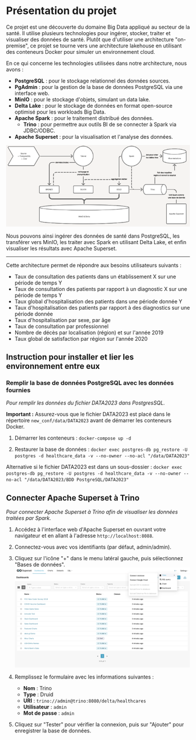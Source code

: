 # Présentation du projet

Ce projet est une découverte du domaine Big Data appliqué au secteur de la santé. Il utilise plusieurs technologies pour ingérer, stocker, traiter et visualiser des données de santé.
Plutôt que d'utiliser une architecture "on-premise", ce projet se tourne vers une architecture lakehouse en utilisant des conteneurs Docker pour simuler un environnement cloud.

En ce qui concerne les technologies utilisées dans notre architecture, nous avons :

- **PostgreSQL** : pour le stockage relationnel des données sources.
- **PgAdmin** : pour la gestion de la base de données PostgreSQL via une interface web.
- **MinIO** : pour le stockage d'objets, simulant un data lake.
- **Delta Lake** : pour le stockage de données en format open-source optimisé pour les workloads Big Data.
- **Apache Spark** : pour le traitement distribué des données.
  - **Trino** : pour permettre aux outils BI de se connecter à Spark via JDBC/ODBC.
- **Apache Superset** : pour la visualisation et l'analyse des données.

![architecture projet](./documentation/schemas/architecture_projet.png)

Nous pouvons ainsi ingérer des données de santé dans PostgreSQL, les transférer vers MinIO, les traiter avec Spark en utilisant Delta Lake, et enfin visualiser les résultats avec Apache Superset.

---
Cette architecture permet de répondre aux besoins utilisateurs suivants :

- Taux de consultation des patients dans un établissement X sur une période de temps Y
- Taux de consultation des patients par rapport à un diagnostic X sur une période de temps Y
- Taux global d'hospitalisation des patients dans une période donnée Y
- Taux d'hospitalisation des patients par rapport à des diagnostics sur une période donnée
- Taux d'hospitalisation par sexe, par âge
- Taux de consultation par professionnel
- Nombre de décès par localisation (région) et sur l'année 2019
- Taux global de satisfaction par région sur l'année 2020

## Instruction pour installer et lier les environnement entre eux

### Remplir la base de données PostgreSQL avec les données fournies

*Pour remplir les données du fichier DATA2023 dans PostgresSQL.*

**Important :** Assurez-vous que le fichier DATA2023 est placé dans le répertoire `new_conf/data/DATA2023` avant de démarrer les conteneurs Docker.

1. Démarrer les conteneurs :
   `docker-compose up -d`

2. Restaurer la base de données :
   `docker exec postgres-db pg_restore -U postgres -d healthcare_data -v --no-owner --no-acl "/data/DATA2023"`

Alternative si le fichier DATA2023 est dans un sous-dossier :
`docker exec postgres-db pg_restore -U postgres -d healthcare_data -v --no-owner --no-acl "/data/DATA2023/BDD PostgreSQL/DATA2023"`

## Connecter Apache Superset à Trino
*Pour connecter Apache Superset à Trino afin de visualiser les données traitées par Spark.*

1. Accédez à l'interface web d'Apache Superset en ouvrant votre navigateur et en allant à l'adresse `http://localhost:8088`.

2. Connectez-vous avec vos identifiants (par défaut, admin/admin).
3. Cliquez sur l'icône "+" dans le menu latéral gauche, puis sélectionnez "Bases de données".
![Ajouter une base de données](./documentation/demo_superset/install/first_step.png)
4. Remplissez le formulaire avec les informations suivantes :
   - **Nom** : Trino
   - **Type** : Druid
   - **URI** : `trino://admin@trino:8080/delta/healthcares`
   - **Utilisateur** : `admin`
   - **Mot de passe** : `admin`
1. Cliquez sur "Tester" pour vérifier la connexion, puis sur "Ajouter" pour enregistrer la base de données.
